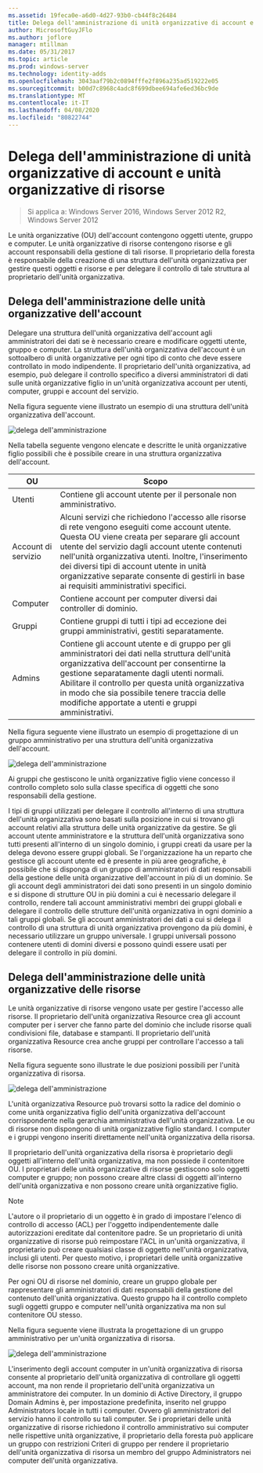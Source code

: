 ```yaml
---
ms.assetid: 19feca0e-a6d0-4d27-93b0-cb44f8c26484
title: Delega dell'amministrazione di unità organizzative di account e unità organizzative di risorse
author: MicrosoftGuyJFlo
ms.author: joflore
manager: mtillman
ms.date: 05/31/2017
ms.topic: article
ms.prod: windows-server
ms.technology: identity-adds
ms.openlocfilehash: 3043aaf79b2c0894fffe2f896a235ad519222e05
ms.sourcegitcommit: b00d7c8968c4adc8f699dbee694afe6ed36bc9de
ms.translationtype: MT
ms.contentlocale: it-IT
ms.lasthandoff: 04/08/2020
ms.locfileid: "80822744"
---
```

# <a name="delegating-administration-of-account-ous-and-resource-ous"></a>Delega dell'amministrazione di unità organizzative di account e unità organizzative di risorse

>Si applica a: Windows Server 2016, Windows Server 2012 R2, Windows Server 2012

Le unità organizzative (OU) dell'account contengono oggetti utente, gruppo e computer. Le unità organizzative di risorse contengono risorse e gli account responsabili della gestione di tali risorse. Il proprietario della foresta è responsabile della creazione di una struttura dell'unità organizzativa per gestire questi oggetti e risorse e per delegare il controllo di tale struttura al proprietario dell'unità organizzativa.  
  
## <a name="delegating-administration-of-account-ous"></a>Delega dell'amministrazione delle unità organizzative dell'account  
Delegare una struttura dell'unità organizzativa dell'account agli amministratori dei dati se è necessario creare e modificare oggetti utente, gruppo e computer. La struttura dell'unità organizzativa dell'account è un sottoalbero di unità organizzative per ogni tipo di conto che deve essere controllato in modo indipendente. Il proprietario dell'unità organizzativa, ad esempio, può delegare il controllo specifico a diversi amministratori di dati sulle unità organizzative figlio in un'unità organizzativa account per utenti, computer, gruppi e account del servizio.  
  
Nella figura seguente viene illustrato un esempio di una struttura dell'unità organizzativa dell'account.  
  
![delega dell'amministrazione](media/Delegating-Administration-of-Account-OUs-and-Resource-OUs/66d38fbe-e8eb-42d7-abab-9526243bf6d9.gif)  
  
Nella tabella seguente vengono elencate e descritte le unità organizzative figlio possibili che è possibile creare in una struttura organizzativa dell'account.  
  
|OU|Scopo|  
|------|-----------|  
|Utenti|Contiene gli account utente per il personale non amministrativo.|  
|Account di servizio|Alcuni servizi che richiedono l'accesso alle risorse di rete vengono eseguiti come account utente. Questa OU viene creata per separare gli account utente del servizio dagli account utente contenuti nell'unità organizzativa utenti. Inoltre, l'inserimento dei diversi tipi di account utente in unità organizzative separate consente di gestirli in base ai requisiti amministrativi specifici.|  
|Computer|Contiene account per computer diversi dai controller di dominio.|  
|Gruppi|Contiene gruppi di tutti i tipi ad eccezione dei gruppi amministrativi, gestiti separatamente.|  
|Admins|Contiene gli account utente e di gruppo per gli amministratori dei dati nella struttura dell'unità organizzativa dell'account per consentirne la gestione separatamente dagli utenti normali. Abilitare il controllo per questa unità organizzativa in modo che sia possibile tenere traccia delle modifiche apportate a utenti e gruppi amministrativi.|  
  
Nella figura seguente viene illustrato un esempio di progettazione di un gruppo amministrativo per una struttura dell'unità organizzativa dell'account.  
  
![delega dell'amministrazione](media/Delegating-Administration-of-Account-OUs-and-Resource-OUs/be2cd2d2-6956-429c-a53a-369e6fe40b2b.gif)  
  
Ai gruppi che gestiscono le unità organizzative figlio viene concesso il controllo completo solo sulla classe specifica di oggetti che sono responsabili della gestione.  
  
I tipi di gruppi utilizzati per delegare il controllo all'interno di una struttura dell'unità organizzativa sono basati sulla posizione in cui si trovano gli account relativi alla struttura delle unità organizzative da gestire. Se gli account utente amministratore e la struttura dell'unità organizzativa sono tutti presenti all'interno di un singolo dominio, i gruppi creati da usare per la delega devono essere gruppi globali. Se l'organizzazione ha un reparto che gestisce gli account utente ed è presente in più aree geografiche, è possibile che si disponga di un gruppo di amministratori di dati responsabili della gestione delle unità organizzative dell'account in più di un dominio. Se gli account degli amministratori dei dati sono presenti in un singolo dominio e si dispone di strutture OU in più domini a cui è necessario delegare il controllo, rendere tali account amministrativi membri dei gruppi globali e delegare il controllo delle strutture dell'unità organizzativa in ogni dominio a tali gruppi globali. Se gli account amministratori dei dati a cui si delega il controllo di una struttura di unità organizzativa provengono da più domini, è necessario utilizzare un gruppo universale. I gruppi universali possono contenere utenti di domini diversi e possono quindi essere usati per delegare il controllo in più domini.  
  
## <a name="delegating-administration-of-resource-ous"></a>Delega dell'amministrazione delle unità organizzative delle risorse  
Le unità organizzative di risorse vengono usate per gestire l'accesso alle risorse. Il proprietario dell'unità organizzativa Resource crea gli account computer per i server che fanno parte del dominio che include risorse quali condivisioni file, database e stampanti. Il proprietario dell'unità organizzativa Resource crea anche gruppi per controllare l'accesso a tali risorse.  
  
Nella figura seguente sono illustrate le due posizioni possibili per l'unità organizzativa di risorsa.  
  
![delega dell'amministrazione](media/Delegating-Administration-of-Account-OUs-and-Resource-OUs/6667a5ce-34d6-48a9-9974-b823ba70e2af.gif)  
  
L'unità organizzativa Resource può trovarsi sotto la radice del dominio o come unità organizzativa figlio dell'unità organizzativa dell'account corrispondente nella gerarchia amministrativa dell'unità organizzativa. Le ou di risorse non dispongono di unità organizzative figlio standard. I computer e i gruppi vengono inseriti direttamente nell'unità organizzativa della risorsa.  
  
Il proprietario dell'unità organizzativa della risorsa è proprietario degli oggetti all'interno dell'unità organizzativa, ma non possiede il contenitore OU. I proprietari delle unità organizzative di risorse gestiscono solo oggetti computer e gruppo; non possono creare altre classi di oggetti all'interno dell'unità organizzativa e non possono creare unità organizzative figlio.  
  
> [!NOTE]  
> L'autore o il proprietario di un oggetto è in grado di impostare l'elenco di controllo di accesso (ACL) per l'oggetto indipendentemente dalle autorizzazioni ereditate dal contenitore padre. Se un proprietario di unità organizzative di risorse può reimpostare l'ACL in un'unità organizzativa, il proprietario può creare qualsiasi classe di oggetto nell'unità organizzativa, inclusi gli utenti. Per questo motivo, i proprietari delle unità organizzative delle risorse non possono creare unità organizzative.  
  
Per ogni OU di risorse nel dominio, creare un gruppo globale per rappresentare gli amministratori di dati responsabili della gestione del contenuto dell'unità organizzativa. Questo gruppo ha il controllo completo sugli oggetti gruppo e computer nell'unità organizzativa ma non sul contenitore OU stesso.  
  
Nella figura seguente viene illustrata la progettazione di un gruppo amministrativo per un'unità organizzativa di risorsa.  
  
![delega dell'amministrazione](media/Delegating-Administration-of-Account-OUs-and-Resource-OUs/8a3f7714-a3bf-43f7-b999-6070543248b0.gif)  
  
L'inserimento degli account computer in un'unità organizzativa di risorsa consente al proprietario dell'unità organizzativa di controllare gli oggetti account, ma non rende il proprietario dell'unità organizzativa un amministratore dei computer. In un dominio di Active Directory, il gruppo Domain Admins è, per impostazione predefinita, inserito nel gruppo Administrators locale in tutti i computer. Ovvero gli amministratori del servizio hanno il controllo su tali computer. Se i proprietari delle unità organizzative di risorse richiedono il controllo amministrativo sui computer nelle rispettive unità organizzative, il proprietario della foresta può applicare un gruppo con restrizioni Criteri di gruppo per rendere il proprietario dell'unità organizzativa di risorsa un membro del gruppo Administrators nei computer dell'unità organizzativa.  
  


